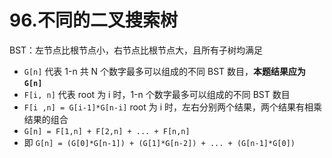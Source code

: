 # 96.不同的二叉搜索树

BST：左节点比根节点小，右节点比根节点大，且所有子树均满足

-   `G[n]` 代表 1-n 共 N 个数字最多可以组成的不同 BST 数目，**本题结果应为 `G[n]`**
-   `F[i, n]` 代表 root 为 i 时，1-n 个数字最多可以组成的不同 BST 数目
-   `F[i ,n] = G[i-1]*G[n-i]` root 为 i 时，左右分别两个结果，两个结果有相乘结果的组合
-   `G[n] = F[1,n] + F[2,n] + ... + F[n,n]`
-   即 `G[n] = (G[0]*G[n-1]) + (G[1]*G[n-2]) + ... + (G[n-1]*G[0])`
